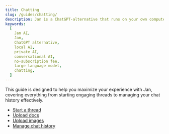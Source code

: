 ```yaml
---
title: Chatting
slug: /guides/chatting/
description: Jan is a ChatGPT-alternative that runs on your own computer, with a local API server.
keywords:
  [
    Jan AI,
    Jan,
    ChatGPT alternative,
    local AI,
    private AI,
    conversational AI,
    no-subscription fee,
    large language model,
    chatting,
  ]
---
```


This guide is designed to help you maximize your experience with Jan, covering everything from starting engaging threads to managing your chat history effectively.

- [Start a thread](start-thread)
- [Upload docs](upload-docs)
- [Upload images](upload-images)
- [Manage chat history](manage-chat-history)